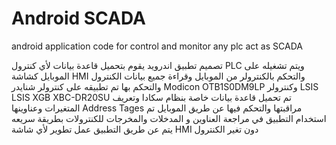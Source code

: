 # Android SCADA 
android application code  for control and monitor any plc act as SCADA 

تصميم تطبيق اندرويد يقوم بتحميل قاعدة بيانات لأي كنترول PLC  ويتم تشغيله على الموبايل كشاشة HMI والتحكم بالكنترولر من الموبايل وقراءة جميع بيانات الكنترول والتحكم بها
تم تطبيقه على كنترولر شنايدر Modicon OTB1S0DM9LP
وكنترولر LSIS LSIS XGB XBC-DR20SU
تم تحميل قاعدة بيانات خاصة بنظام سكادا وتعريف المتغيرات وعناوينها Address Tages مراقبتها والتحكم فيها عن طريق الموبايل
تم استخدام التطبيق في مراجعة العناوين و المدخلات والمخرجات للكنترولات بطريقة سريعه
يتم عن طريق التطبيق عمل تطوير لأي شاشة HMI  دون تغير الكنترول 

